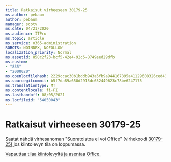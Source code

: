 ```yaml
---
title: Ratkaisut virheeseen 30179-25
ms.author: pebaum
author: pebaum
manager: scotv
ms.date: 04/21/2020
ms.audience: ITPro
ms.topic: article
ms.service: o365-administration
ROBOTS: NOINDEX, NOFOLLOW
localization_priority: Normal
ms.assetid: 858c2f23-bcf5-42e4-92c5-8749eed29dfb
ms.custom:
- "835"
- "2000020"
ms.openlocfilehash: 2229ccac30b1bddb943a5fb9a944167895a41129608326ced437231166920610
ms.sourcegitcommit: b5f7da89a650d2915dc652449623c78be6247175
ms.translationtype: MT
ms.contentlocale: fi-FI
ms.lasthandoff: 08/05/2021
ms.locfileid: "54050043"
---
```

# <a name="solutions-for-error-30179-25"></a>Ratkaisut virheeseen 30179-25

Saatat nähdä virhesanoman "Suoratoistoa ei voi Office" (virhekoodi [30179-25),](https://support.office.com/article/e40d3c7d-98f6-4284-94a0-882beaa44593?wt.mc_id=Alchemy_ClientDIA)jos kiintolevyn tila on loppumassa.
  
[Vapauttaa tilaa kiintolevyltä ja asentaa](https://support.microsoft.com/help/12425/windows-10-free-up-drive-space) [Office.](https://portal.office.com/OLS/MySoftware.aspx)
  